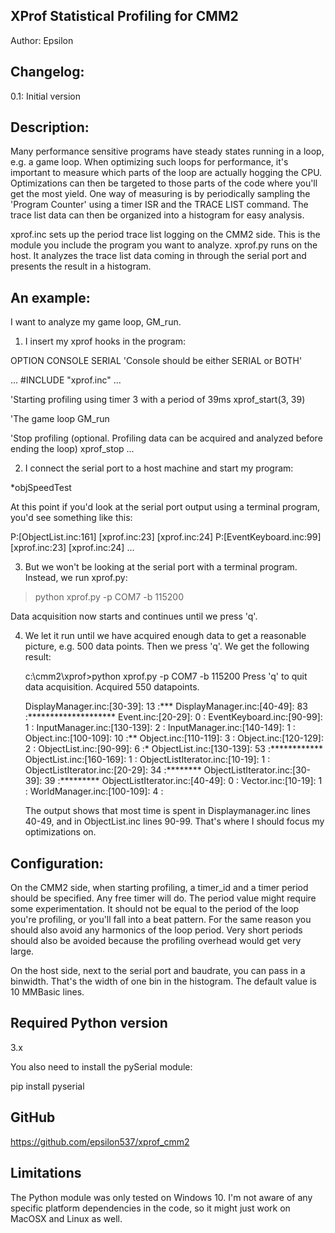 XProf Statistical Profiling for CMM2
------------------------------------
Author: Epsilon

Changelog:
---------
0.1: Initial version

Description:
-----------
Many performance sensitive programs have steady states running in a loop, e.g. a game loop. When optimizing such loops for performance, it's important to measure which parts of the loop are actually hogging the CPU. Optimizations can then be targeted to those parts of the code where you'll get the most yield.
One way of measuring is by periodically sampling the 'Program Counter' using a timer ISR and the TRACE LIST command.
The trace list data can then be organized into a histogram for easy analysis.

xprof.inc sets up the period trace list logging on the CMM2 side. This is the module you include the program you want to analyze.
xprof.py runs on the host. It analyzes the trace list data coming in through the serial port and presents the result in a histogram.

An example:
----------
I want to analyze my game loop, GM_run. 

1. I insert my xprof hooks in the program:

OPTION CONSOLE SERIAL 'Console should be either SERIAL or BOTH'

...
#INCLUDE "xprof.inc"
...

'Starting profiling using timer 3 with a period of 39ms
xprof_start(3, 39)

'The game loop
GM_run

'Stop profiling (optional. Profiling data can be acquired and analyzed before ending the loop)
xprof_stop
...

2. I connect the serial port to a host machine and start my program:

*objSpeedTest

At this point if you'd look at the serial port output using a terminal program, you'd see something like this:

P:[ObjectList.inc:161] [xprof.inc:23] [xprof.inc:24]
<other program output>
P:[EventKeyboard.inc:99] [xprof.inc:23] [xprof.inc:24]
<other program output>
...

3. But we won't be looking at the serial port with a terminal program. Instead, we run xprof.py:

> python xprof.py -p COM7 -b 115200

  Data acquisition now starts and continues until we press 'q'.

4. We let it run until we have acquired enough data to get a reasonable picture, e.g. 500 data points. Then we press 'q'.
   We get the following result:

   c:\cmm2\xprof>python xprof.py -p COM7 -b 115200
	Press 'q' to quit data acquisition.
	Acquired 550 datapoints.

	DisplayManager.inc:[30-39]: 13                    :***
	DisplayManager.inc:[40-49]: 83                    :********************
	Event.inc:[20-29]: 0                              :
	EventKeyboard.inc:[90-99]: 1                      :
	InputManager.inc:[130-139]: 2                     :
	InputManager.inc:[140-149]: 1                     :
	Object.inc:[100-109]: 10                          :**
	Object.inc:[110-119]: 3                           :
	Object.inc:[120-129]: 2                           :
	ObjectList.inc:[90-99]: 6                         :*
	ObjectList.inc:[130-139]: 53                      :************
	ObjectList.inc:[160-169]: 1                       :
	ObjectListIterator.inc:[10-19]: 1                 :
	ObjectListIterator.inc:[20-29]: 34                :********
	ObjectListIterator.inc:[30-39]: 39                :*********
	ObjectListIterator.inc:[40-49]: 0                 :
	Vector.inc:[10-19]: 1                             :
	WorldManager.inc:[100-109]: 4                     :

   The output shows that most time is spent in Displaymanager.inc lines 40-49, and in ObjectList.inc lines 90-99. That's where I should focus my optimizations on.

Configuration:
-------------
On the CMM2 side, when starting profiling, a timer_id and a timer period should be specified. Any free timer will do.
The period value might require some experimentation. It should not be equal to the period of the loop you're profiling, or you'll fall into a beat pattern. For the same reason you should also avoid any harmonics of the loop period. 
Very short periods should also be avoided because the profiling overhead would get very large.

On the host side, next to the serial port and baudrate, you can pass in a binwidth. That's the width of one bin in the histogram. The default value is 10 MMBasic lines.

Required Python version
-----------------------
3.x

You also need to install the pySerial module:

pip install pyserial


GitHub
------
https://github.com/epsilon537/xprof_cmm2

Limitations
-----------
The Python module was only tested on Windows 10. I'm not aware of any specific platform dependencies in the code, so it might just work on MacOSX and Linux as well.




